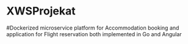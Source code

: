 # XWSProjekat

#Dockerized microservice platform for Accommodation booking and application for Flight reservation both implemented in Go and Angular

